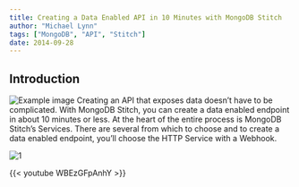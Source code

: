 ```yaml
---
title: Creating a Data Enabled API in 10 Minutes with MongoDB Stitch
author: "Michael Lynn"
tags: ["MongoDB", "API", "Stitch"]
date: 2014-09-28
---
```


## Introduction
![Example image](/media/header.png)
Creating an API that exposes data doesn’t have to be complicated. With MongoDB Stitch, you can create a data enabled endpoint in about 10 minutes or less.
At the heart of the entire process is MongoDB Stitch’s Services. There are several from which to choose and to create a data enabled endpoint, you’ll choose the HTTP Service with a Webhook.

![1](/media/1.png)

{{< youtube WBEzGFpAnhY >}}
